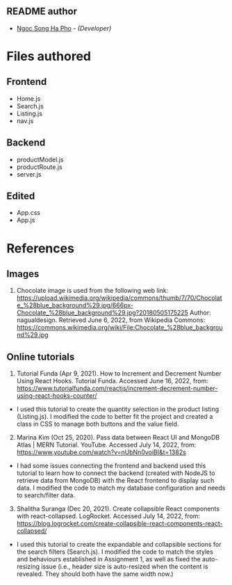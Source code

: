 ## README author
* [Ngoc Song Ha Pho](songhapho@dal.ca) - *(Developer)*

# Files authored
## Frontend
* Home.js
* Search.js
* Listing.js
* nav.js
## Backend
* productModel.js
* productRoute.js
* server.js
## Edited
* App.css
* App.js

# References
## Images
1. Chocolate image is used from the following web link: https://upload.wikimedia.org/wikipedia/commons/thumb/7/70/Chocolate_%28blue_background%29.jpg/666px-Chocolate_%28blue_background%29.jpg?20180505175225
Author: nagualdesign. Retrieved June 6, 2022, from Wikipedia Commons: https://commons.wikimedia.org/wiki/File:Chocolate_%28blue_background%29.jpg

## Online tutorials
1. Tutorial Funda (Apr 9, 2021). How to Increment and Decrement Number Using React Hooks. Tutorial Funda. Accessed June 16, 2022, from: https://www.tutorialfunda.com/reactjs/increment-decrement-number-using-react-hooks-counter/
- I used this tutorial to create the quantity selection in the product listing (Listing.js). I modified the code to better fit the project and created a class in CSS to manage both buttons and the value field.
2. Marina Kim (Oct 25, 2020). Pass data between React UI and MongoDB Atlas | MERN Tutorial. YouTube. Accessed July 14, 2022, from: https://www.youtube.com/watch?v=nUbNn0voiBI&t=1382s
- I had some issues connecting the frontend and backend used this tutorial to learn how to connect the backend (created with NodeJS to retrieve data from MongoDB) with the React frontend to display such data. I modified the code to match my database configuration and needs to search/filter data. 
3. Shalitha Suranga (Dec 20, 2021). Create collapsible React components with react-collapsed. LogRocket. Accessed July 14, 2022, from: https://blog.logrocket.com/create-collapsible-react-components-react-collapsed/
- I used this tutorial to create the expandable and collapsible sections for the search filters (Search.js). I modified the code to match the styles and behaviours established in Assignment 1, as well as fixed the auto-resizing issue (i.e., header size is auto-resized when the content is revealed. They should both have the same width now.)